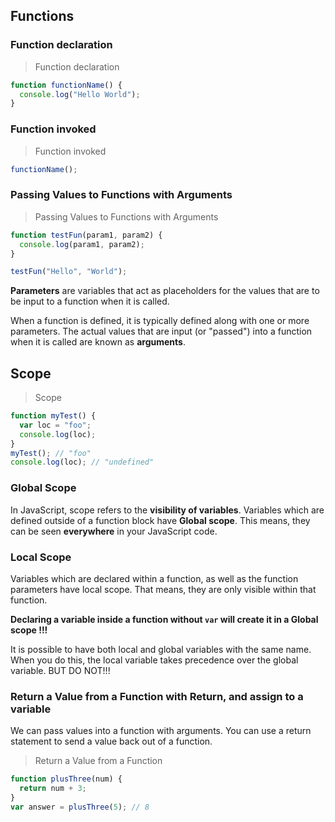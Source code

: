 
## Functions
### Function declaration
>Function declaration

```javascript
function functionName() {
  console.log("Hello World");
}
```

### Function invoked
>Function invoked

```javascript
functionName();
```

### Passing Values to Functions with Arguments
>Passing Values to Functions with Arguments

```javascript
function testFun(param1, param2) {
  console.log(param1, param2);
}

testFun("Hello", "World");
```
**Parameters** are variables that act as placeholders for the values that are to be input to a function when it is called.

When a function is defined, it is typically defined along with one or more parameters. The actual values that are input (or "passed") into a function when it is called are known as **arguments**.

## Scope
> Scope

```javascript
function myTest() {
  var loc = "foo";
  console.log(loc);
}
myTest(); // "foo"
console.log(loc); // "undefined"
```

### Global Scope
In JavaScript, scope refers to the **visibility of variables**. Variables which are defined outside of a function block have **Global scope**. This means, they can be seen **everywhere** in your JavaScript code.

### Local Scope
Variables which are declared within a function, as well as the function parameters have local scope. That means, they are only visible within that function.

**Declaring a variable inside a function without `var` will create it in a Global scope !!!**

It is possible to have both local and global variables with the same name. When you do this, the local variable takes precedence over the global variable. BUT DO NOT!!!

### Return a Value from a Function with Return, and assign to a variable
We can pass values into a function with arguments. You can use a return statement to send a value back out of a function.

> Return a Value from a Function

```javascript
function plusThree(num) {
  return num + 3;
}
var answer = plusThree(5); // 8
```
